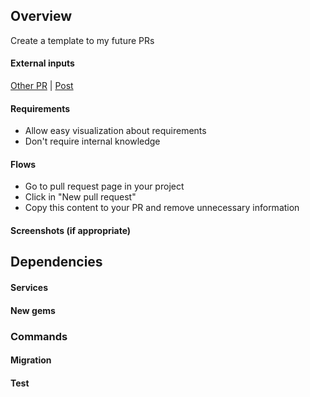 ## Overview
Create a template to my future PRs
#### External inputs
 [Other PR](https://gist.github.com/Lordnibbler/11002759) | [Post](https://quickleft.com/blog/pull-request-templates-make-code-review-easier)
#### Requirements
- Allow easy visualization about requirements
- Don't require internal knowledge
#### Flows
- Go to pull request page in your project
- Click in "New pull request" 
- Copy this content to your PR and remove unnecessary information
#### Screenshots (if appropriate)
## Dependencies
#### Services
#### New gems
### Commands
#### Migration
#### Test
